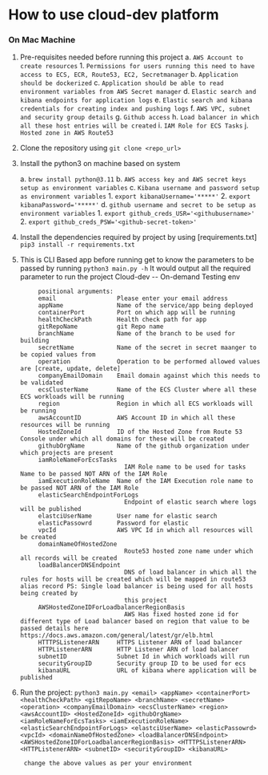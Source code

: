 
#           How to use cloud-dev platform 

### On Mac Machine

1. Pre-requisites needed before running this project 
    a. `AWS Account to create resources`
            1. `Permissions for users running this need to have access to ECS, ECR, Route53, EC2, Secretmanager`
    b. `Application should be dockerized`
    c. `Application should be able to read environment variables from AWS Secret manager`
    d. `Elastic search and kibana endpoints for application logs`
    e. `Elastic search and kibana credentials for creating index and pushing logs`
    f. `AWS VPC, subnet and security group details`
    g. `Github access`
    h. `Load balancer in which all these host entries will be created`
    i. `IAM Role for ECS Tasks`
    j. `Hosted zone in AWS Route53`


1. Clone the repository using 
    `git clone <repo_url>`
2. Install the python3 on machine based on system 

    a. `brew install python@3.11`
    b. `AWS access key and AWS secret keys setup as environment variables`
    c. `Kibana username and password setup as environment variables`
            1. `export kibanaUsername='*****'`
            2. `export kibanaPassword='*****'`
    d. `github username and secret to be setup as environment variables`
            1. `export github_creds_USR='<githubusername>'`
            2. `export github_creds_PSW='<github-secret-token>'`
3. Install the dependencies required by project by using [requirements.txt]
    `pip3 install -r requirements.txt`
4. This is CLI Based app before running get to know the parameters to be passed by running 
    `python3 main.py -h`
        It would output all the required parameter to run the project 
        Cloud-dev -- On-demand Testing env

            positional arguments:
            email                 Please enter your email address
            appName               Name of the service/app being deployed
            containerPort         Port on which app will be running
            healthCheckPath       Health check path for app
            gitRepoName           git Repo name
            branchName            Name of the branch to be used for building
            secretName            Name of the secret in secret maanger to be copied values from
            operation             Operation to be performed allowed values are [create, update, delete]
            companyEmailDomain    Email domain against which this needs to be validated
            ecsClusterName        Name of the ECS Cluster where all these ECS workloads will be running
            region                Region in which all ECS workloads will be running
            awsAccountID          AWS Account ID in which all these resources will be running
            HostedZoneId          ID of the Hosted Zone from Route 53 Console under which all domains for these will be created
            githubOrgName         Name of the github organization under which projects are present
            iamRoleNameForEcsTasks
                                    IAM Role name to be used for tasks Name to be passed NOT ARN of the IAM Role
            iamExecutionRoleName  Name of the IAM Execution role name to be passed NOT ARN of the IAM Role
            elasticSearchEndpointForLogs
                                    Endpoint of elastic search where logs will be published
            elastciUserName       User name for elastic search
            elasticPassowrd       Password for elastic
            vpcId                 AWS VPC Id in which all resources will be created
            domainNameOfHostedZone
                                    Route53 hosted zone name under which all records will be created
            loadBalancerDNSEndpoint
                                    DNS of load balancer in which all the rules for hosts will be created which will be mapped in route53 alias record PS: Single load balancer is being used for all hosts being created by
                                    this project
            AWSHostedZoneIDForLoadbalancerRegionBasis
                                    AWS Has fixed hosted zone id for different type of Load balancer based on region that value to be passed details here https://docs.aws.amazon.com/general/latest/gr/elb.html
            HTTTPSListenerARN     HTTPS Listener ARN of load balancer
            HTTPListenerARN       HTTP Listener ARN of load balancer
            subnetID              Subnet Id in which workloads will run
            securityGroupID       Security group ID to be used for ecs
            kibanaURL             URL of kibana where application will be published

5. Run the project: 
    `python3 main.py <email> <appName> <containerPort> <healthCheckPath> <gitRepoName> <branchName> <secretName> <operation> <companyEmailDomain> <ecsClusterName> <region> <awsAccountID> <HostedZoneId> <githubOrgName> <iamRoleNameForEcsTasks> <iamExecutionRoleName> <elasticSearchEndpointForLogs> <elastciUserName> <elasticPassowrd> <vpcId> <domainNameOfHostedZone> <loadBalancerDNSEndpoint> <AWSHostedZoneIDForLoadbalancerRegionBasis> <HTTTPSListenerARN> <HTTPListenerARN> <subnetID> <securityGroupID> <kibanaURL>`

        change the above values as per your environment 

